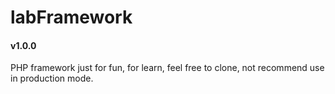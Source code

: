 # labFramework
#### v1.0.0
PHP framework just for fun, for learn, feel free to clone, not recommend use in production mode.
